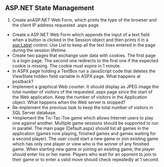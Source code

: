 ﻿## ASP.NET State Management

1. Create anASP.NET Web Form, which prints the type of the browser and the client IP address requested .aspx page.
* Create a ASP.NET Web Form which appends the input of a text field when a button is clicked in the Session object and then prints it in a <asp:Label> control. Use List<string> to keep all the text lines entered in the page during the session lifetime.
* Create two pages that exchange user data with cookies. The first page is a login page. The second one redirects to the first one if the expected cookie is missing. The cookie must expire in 1 minute.
* In ASPX page holding a TextBox run a JavaScript code that deletes the ViewState hidden field variable in ASPX page. What happens at postback?
* Implement a graphical Web counter. It should display as JPEG image the total number of visitors of the requested .aspx page since the start of the Web application. Keep the number of visitors in the Application object. What happens when the Web server is stopped?
* Re-implement the previous task to keep the total number of visitors in SQL Server database.
* *Implement the Tic-Tac-Toe game which allows Internet users to play one against another. Multiple game sessions should be supported to run in parallel. The main page (Default.aspx) should list all games in the application (games now playing, finished games and games waiting for a second player). The user could start a new game or join existing game which has only one player or view who is the winner of any finished game. When starting new game or joining an existing game, the player should enter his or her name. Players who wait for an oponent to join to their game or to enter a valid move should check repeatedly at 1 second.